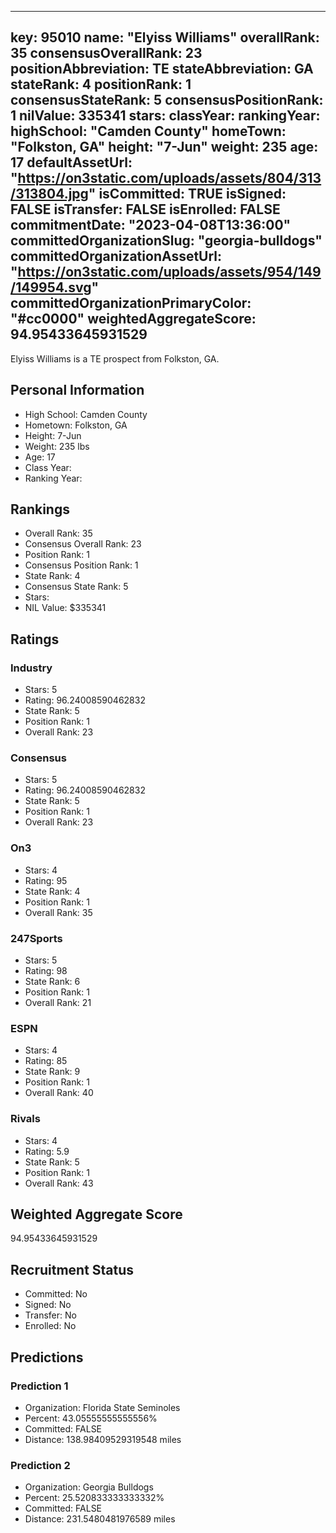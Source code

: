 ---
  key: 95010
  name: "Elyiss Williams"
  overallRank: 35
  consensusOverallRank: 23
  positionAbbreviation: TE
  stateAbbreviation: GA
  stateRank: 4
  positionRank: 1
  consensusStateRank: 5
  consensusPositionRank: 1
  nilValue: 335341
  stars: 
  classYear: 
  rankingYear: 
  highSchool: "Camden County"
  homeTown: "Folkston, GA"
  height: "7-Jun"
  weight: 235
  age: 17
  defaultAssetUrl: "https://on3static.com/uploads/assets/804/313/313804.jpg"
  isCommitted: TRUE
  isSigned: FALSE
  isTransfer: FALSE
  isEnrolled: FALSE
  commitmentDate: "2023-04-08T13:36:00"
  committedOrganizationSlug: "georgia-bulldogs"
  committedOrganizationAssetUrl: "https://on3static.com/uploads/assets/954/149/149954.svg"
  committedOrganizationPrimaryColor: "#cc0000"
  weightedAggregateScore: 94.95433645931529
  ---
  
  Elyiss Williams is a TE prospect from Folkston, GA.
  
  ## Personal Information
  - High School: Camden County
  - Hometown: Folkston, GA
  - Height: 7-Jun
  - Weight: 235 lbs
  - Age: 17
  - Class Year: 
  - Ranking Year: 
  
  ## Rankings
  - Overall Rank: 35
  - Consensus Overall Rank: 23
  - Position Rank: 1
  - Consensus Position Rank: 1
  - State Rank: 4
  - Consensus State Rank: 5
  - Stars: 
  - NIL Value: $335341
  
  ## Ratings
  
  ### Industry
  - Stars: 5
  - Rating: 96.24008590462832
  - State Rank: 5
  - Position Rank: 1
  - Overall Rank: 23
  
  ### Consensus
  - Stars: 5
  - Rating: 96.24008590462832
  - State Rank: 5
  - Position Rank: 1
  - Overall Rank: 23
  
  ### On3
  - Stars: 4
  - Rating: 95
  - State Rank: 4
  - Position Rank: 1
  - Overall Rank: 35
  
  ### 247Sports
  - Stars: 5
  - Rating: 98
  - State Rank: 6
  - Position Rank: 1
  - Overall Rank: 21
  
  ### ESPN
  - Stars: 4
  - Rating: 85
  - State Rank: 9
  - Position Rank: 1
  - Overall Rank: 40
  
  ### Rivals
  - Stars: 4
  - Rating: 5.9
  - State Rank: 5
  - Position Rank: 1
  - Overall Rank: 43
  
  ## Weighted Aggregate Score
  94.95433645931529
  
  ## Recruitment Status
  - Committed: No
  - Signed: No
  - Transfer: No
  - Enrolled: No
  
  
  
  ## Predictions
  
  ### Prediction 1
  - Organization: Florida State Seminoles
  - Percent: 43.05555555555556%
  - Committed: FALSE
  - Distance: 138.98409529319548 miles
  
  ### Prediction 2
  - Organization: Georgia Bulldogs
  - Percent: 25.520833333333332%
  - Committed: FALSE
  - Distance: 231.5480481976589 miles
  